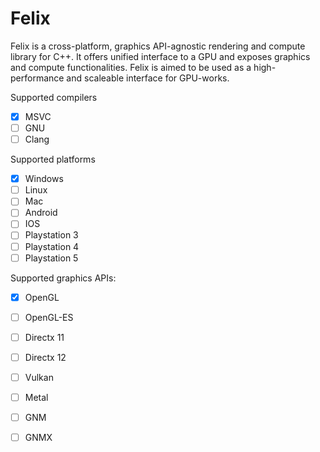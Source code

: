 # Felix

Felix is a cross-platform, graphics API-agnostic rendering and compute library for C++. It offers unified interface to a GPU and exposes graphics and compute functionalities. Felix is aimed to be used as a high-performance and scaleable interface for GPU-works.

Supported compilers
- [X] MSVC
- [ ] GNU
- [ ] Clang

Supported platforms
- [X] Windows
- [ ] Linux
- [ ] Mac
- [ ] Android
- [ ] IOS
- [ ] Playstation 3
- [ ] Playstation 4
- [ ] Playstation 5

Supported graphics APIs:

- [X] OpenGL
- [ ] OpenGL-ES
- [ ] Directx 11
- [ ] Directx 12
- [ ] Vulkan
- [ ] Metal
- [ ] GNM
- [ ] GNMX




